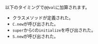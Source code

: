 以下のタイミングで`@@val`に加算されます。

- クラスメソッドが定義された。
- `C.new`が呼び出された。
- `super`から`C`の`initialize`を呼び出された。
- `S.new`が呼び出された。
